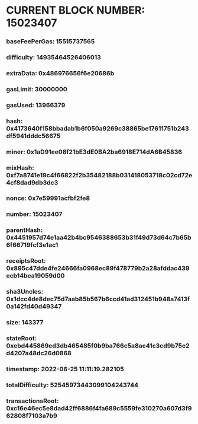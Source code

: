 # CURRENT BLOCK NUMBER: 15023407

### baseFeePerGas: 15515737565
### difficulty: 14935464526406013
### extraData: 0x486976656f6e20686b
### gasLimit: 30000000
### gasUsed: 13966379
### hash: 0x4173640f158bbadab1b6f050a9269c38865be17611751b243df5941dddc56675
### miner: 0x1aD91ee08f21bE3dE0BA2ba6918E714dA6B45836
### mixHash: 0xf7a8741e19c4f66822f2b35482188b031418053718c02cd72e4cf8dad9db3dc3
### nonce: 0x7e59991acfbf2fe8
### number: 15023407
### parentHash: 0x4451957d74e1aa42b4bc9546388653b31f49d73d64c7b65b6f66719fcf3e1ac1
### receiptsRoot: 0x895c47dde4fe24666fa0968ec89f478779b2a28afddac439ecb14bea19059d00
### sha3Uncles: 0x1dcc4de8dec75d7aab85b567b6ccd41ad312451b948a7413f0a142fd40d49347
### size: 143377
### stateRoot: 0xebd445869ed3db465485f0b9ba766c5a8ae41c3cd9b75e2d4207a48dc26d0868
### timestamp: 2022-06-25 11:11:19.282105
### totalDifficulty: 52545973443099104243744
### transactionsRoot: 0xc16e46ec5e8dad42ff6886f4fa689c5559fe310270a607d3f962808f7103a7b9
